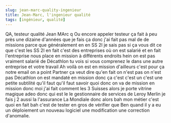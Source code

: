 ```yaml
---
slug: jean-marc-quality-ingenieur
title: Jean-Marc, l'ingenieur qualité
tags: [ingénieur, qualité]
---
```


QA, testeur qualité Jean MArc
q Ou encore appeler testeur ça fait à peu près une dizaine d'années que je fais ça donc j'ai fait pas mal de de missions parce que généralement en en SS 2I je sais pas si ça vous dit ce que c'est les SS 2I en fait c'est des entreprises où on est salarié et en fait l'entreprise nous place en mission à différents endroits hein on est pas vraiment salarié de Décathlon tu vois si vous comprenez le dans une autre entreprise et votre travail Ah voilà on est en mission d'ailleurs c'est pour ça notre email on a point Partner ça veut dire qu'en fait on n'est pas on n'est pas Décathlon on est mandaté en mission donc ça c'est c'est un c'est une petite subtilité qu'il faut qu'il faut savoir quoi donc on va de mission en mission donc moi j'ai fait comment les 3 Suisses alors je porte vitrine magique adeo donc qui est le le gestionnaire de services de Leroy Merlin je fais j 2 aussi la l'assurance La Mondiale donc alors bah mon métier c'est quoi en fait bah c'est de tester en gros de vérifier que Ben quand il y a eu un déploiement un nouveau logiciel une modification une correction d'anomalie.